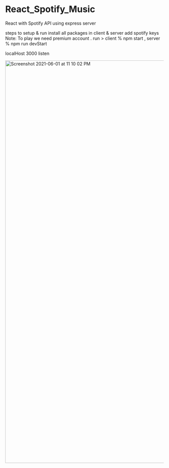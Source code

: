 # React_Spotify_Music
React with Spotify API using express server

steps to setup & run
install all packages in client & server add spotify keys Note: To play we need premium account .
run > client % npm start , server % npm run devStart

localHost 3000 listen 

<img width="1280" alt="Screenshot 2021-06-01 at 11 10 02 PM" src="https://user-images.githubusercontent.com/30290037/120367494-8d367380-c32e-11eb-9cfa-091999bc557c.png">



